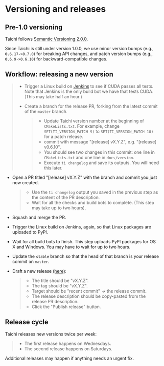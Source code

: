 Versioning and releases
=======================

Pre-1.0 versioning
------------------

Taichi follows [Semantic Versioning 2.0.0](https://semver.org/).

Since Taichi is still under version 1.0.0, we use minor version bumps
(e.g., `0.6.17->0.7.0`) for breaking API changes, and patch version
bumps (e.g., `0.6.9->0.6.10`) for backward-compatible changes.

Workflow: releasing a new version
---------------------------------

> -   Trigger a Linux build on
>     [Jenkins](http://f11.csail.mit.edu:8080/job/taichi/) to see if
>     CUDA passes all tests. Note that Jenkins is the only build bot we
>     have that tests CUDA. (This may take half an hour.)
>
> -   Create a branch for the release PR, forking from the latest commit
>     of the `master` branch.
>
>     > -   Update Taichi version number at the beginning of
>     >     `CMakeLists.txt`. For example, change
>     >     `SET(TI_VERSION_PATCH 9)` to `SET(TI_VERSION_PATCH 10)` for
>     >     a patch release.
>     > -   commit with message \"\[release\] vX.Y.Z\", e.g.
>     >     \"\[release\] v0.6.10\".
>     > -   You should see two changes in this commit: one line in
>     >     `CMakeLists.txt` and one line in `docs/version`.
>     > -   Execute `ti changelog` and save its outputs. You will need
>     >     this later.

-   Open a PR titled \"\[release\] vX.Y.Z\" with the branch and commit
    you just now created.

    > -   Use the `ti changelog` output you saved in the previous step
    >     as the content of the PR description.
    > -   Wait for all the checks and build bots to complete. (This step
    >     may take up to two hours).

-   Squash and merge the PR.

-   Trigger the Linux build on Jenkins, again, so that Linux packages
    are uploaded to PyPI.

-   Wait for all build bots to finish. This step uploads PyPI packages
    for OS X and Windows. You may have to wait for up to two hours.

-   Update the `stable` branch so that the head of that branch is your
    release commit on `master`.

-   Draft a new release
    [(here)](https://github.com/taichi-dev/taichi/releases):

    > -   The title should be \"vX.Y.Z\".
    > -   The tag should be \"vX.Y.Z\".
    > -   Target should be \"recent commit\" -\> the release commit.
    > -   The release description should be copy-pasted from the release
    >     PR description.
    > -   Click the \"Publish release\" button.

Release cycle
-------------

Taichi releases new versions twice per week:

> -   The first release happens on Wednesdays.
> -   The second release happens on Saturdays.

Additional releases may happen if anything needs an urgent fix.

